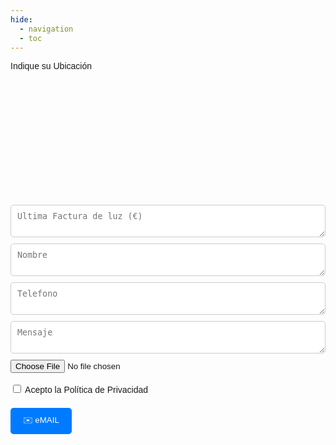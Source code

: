 ```yaml
---
hide:
  - navigation
  - toc
---
```

<style>
    body {
        font-family: Arial, sans-serif;
    }

    .container {
        max-width: 400px;
        margin: 0 auto;
        padding: 20px;
    }

    label {
        display: block;
        margin-bottom: 5px;
    }

    input[type="text"],
    input[type="email"],
    textarea {
        width: 100%;
        padding: 10px;
        margin-bottom: 10px;
        border: 1px solid #ccc;
        border-radius: 5px;
    }

    input[type="submit"] {
        background-color: #007bff;
        color: #fff;
        padding: 10px 20px;
        border: none;
        border-radius: 5px;
        cursor: pointer;
    }

    input[type="submit"]:hover {
        background-color: #0056b3;
    }
</style>


<link rel="stylesheet" href="https://unpkg.com/leaflet@1.9.4/dist/leaflet.css"
    integrity="sha256-p4NxAoJBhIIN+hmNHrzRCf9tD/miZyoHS5obTRR9BMY=" crossorigin="" />
<script src="https://unpkg.com/leaflet@1.9.4/dist/leaflet.js"
    integrity="sha256-20nQCchB9co0qIjJZRGuk2/Z9VM+kNiyxNV1lvTlZBo=" crossorigin=""></script>



<label>Indique su Ubicación</label>
<div id="map" style="width: 100%; height: 200px;"></div>


<form action="mailto:info@wattbucket.com?subject=QR " method="post" enctype="text/plain">
    <input type="hidden" name='latitud' class="form-control" id="lat" value="40.41630407781033">
    <input type="hidden" name='longitud' class="form-control" id="lng" value="-3.703777670925774">
    <textarea id="Factura" name="factura" 
        placeholder="Ultima Factura de luz (€)"></textarea>
    <br>
    <textarea id="Nombre" name="nombre" placeholder="Nombre"></textarea>
    <br>
    <textarea id="Telefono" name="telefono" placeholder="Telefono"></textarea>
    <br>
    <textarea id="Mensaje" name="mensaje" placeholder="Mensaje"></textarea><br>
    <input type="file" name="archivo">
    <br><br><label><input type="checkbox" class="agree" required> Acepto la Política de Privacidad
    </label><br>
    <input type="submit" value="✉️ eMAIL"><br>
</form>

<script>

    var map = L.map('map').setView([40.41630407781033, -3.703777670925774], 13);

    var tiles = L.tileLayer('https://tile.openstreetmap.org/{z}/{x}/{y}.png', {
        attribution: '&copy; <a href="http://www.openstreetmap.org/copyright">OpenStreetMap</a>'
    }).addTo(map);
    var marker = L.marker([40.41630407781033, -3.703777670925774]).addTo(map).openPopup();
    map.on('click', function (e) {
        if (marker) {
            map.removeLayer(marker);
        }
        marker = new L.Marker(e.latlng).addTo(map).openPopup();
        document.getElementById('lat').value = e.latlng.lat;
        document.getElementById('lng').value = e.latlng.lng;
    });
</script>


